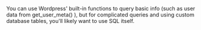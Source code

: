 You can use Wordpress' built-in functions to query basic info (such as user data from get_user_meta() ), but for complicated queries and using custom database tables, you'll likely want to use SQL itself. 
